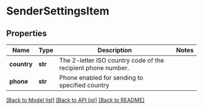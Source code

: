 # SenderSettingsItem

## Properties
Name | Type | Description | Notes
------------ | ------------- | ------------- | -------------
**country** | **str** | The 2-letter ISO country code of the recipient phone number.  | 
**phone** | **str** | Phone enabled for sending to specified country | 

[[Back to Model list]](../README.md#documentation-for-models) [[Back to API list]](../README.md#documentation-for-api-endpoints) [[Back to README]](../README.md)


